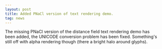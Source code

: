 ```yaml
---
layout: post
title: Added PNaCl version of text rendering demo.
tag: news
---
```


The missing PNaCl version of the distance field text rendering demo has been added, the UNICODE conversion problem has been fixed. Something's still off with alpha rendering though (there a bright halo around glyphs).

